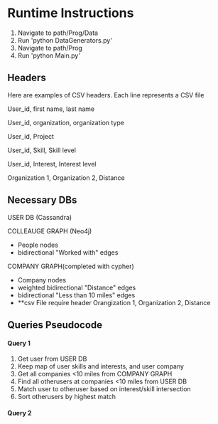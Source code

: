 # Runtime Instructions

1. Navigate to path/Prog/Data
2. Run 'python DataGenerators.py'
3. Navigate to path/Prog
4. Run 'python Main.py'

## Headers
Here are examples of CSV headers. Each line represents a CSV file

User_id, first name, last name

User_id, organization, organization type	

User_id, Project	

User_id, Skill,	Skill level	

User_id, Interest, Interest level	

Organization 1, Organization 2, Distance	

## Necessary DBs 
USER DB (Cassandra)

COLLEAUGE GRAPH (Neo4j)
  * People nodes
  * bidirectional "Worked with" edges
	
COMPANY GRAPH(completed with cypher)
  * Company nodes
  * weighted bidirectional "Distance" edges
  * bidirectional "Less than 10 miles" edges
  * **csv File require header Orangization 1, Organization 2, Distance


## Queries Pseudocode
#### Query 1

1. Get user from USER DB
2. Keep map of user skills and interests, and user company
3. Get all companies <10 miles from COMPANY GRAPH
4. Find all otherusers at companies <10 miles from USER DB
5. Match user to otheruser based on interest/skill intersection
6. Sort otherusers by highest match

#### Query 2

